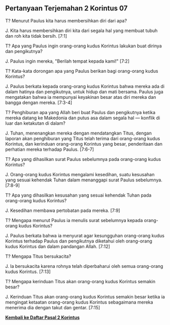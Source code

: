 ## Pertanyaan Terjemahan 2 Korintus 07 ##

T? Menurut Paulus kita harus membersihkan diri dari apa?

J. Kita harus membersihkan diri kita dari segala hal yang membuat tubuh dan roh kita tidak bersih. [7:1]

T? Apa yang Paulus ingin orang-orang kudus Korintus lakukan buat dirinya dan pengikutnya?

J. Paulus ingin mereka, "Berilah tempat kepada kami!" [7:2]

T? Kata-kata dorongan apa yang Paulus berikan bagi orang-orang kudus Korintus?

J. Paulus berkata kepada orang-orang kudus Korintus bahwa mereka ada di dalam hatinya dan pengikutnya, untuk hidup dan mati bersama. Paulus juga mengatakan bahwa ia mempunyai keyakinan besar atas diri mereka dan bangga dengan mereka. [7:3-4]

T? Penghiburan apa yang Allah beri buat Paulus dan pengikutnya ketika mereka datang ke Makedonia dan putus asa dalam segala hal — konflik di luar dan ketakutan di dalam?

J. Tuhan, menenangkan mereka dengan mendatangkan Titus, dengan laporan akan penghiburan yang Titus telah terima dari orang-orang kudus Korintus, dan kerinduan orang-orang Korintus yang besar, penderitaan dan perhatian mereka terhadap Paulus. [7:6-7]

T? Apa yang dihasilkan surat Paulus sebelumnya pada orang-orang kudus Korintus?

J. Orang-orang kudus Korintus mengalami kesedihan, suatu kesusahan yang sesuai kehendak Tuhan dalam menanggapi surat Paulus sebelumnya. [7:8-9]

T? Apa yang dihasilkan kesusahan yang sesuai kehendak Tuhan pada orang-orang kudus Korintus?

J. Kesedihan membawa pertobatan pada mereka. [7:9]

T? Mengapa menurut Paulus ia menulis surat sebelumnya kepada orang-orang kudus Korintus?

J. Paulus berkata bahwa ia menyurat agar kesungguhan orang-orang kudus Korintus terhadap Paulus dan pengikutnya diketahui oleh orang-orang kudus Korintus dan dalam pandangan Allah. [7:12]

T? Mengapa Titus bersukacita?

J. Ia bersukacita karena rohnya telah diperbaharui oleh semua orang-orang kudus Korintus. [7:13]

T? Mengapa kerinduan Titus akan orang-orang kudus Korintus semakin besar?

J. Kerinduan Titus akan orang-orang kudus Korintus semakin besar ketika ia mengingat ketaatan orang-orang kudus Korintus sebagaimana mereka menerima dia dengan takut dan gentar. [7:15]

__[Kembali ke Daftar Pasal 2 Korintus](./)__

